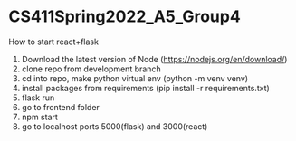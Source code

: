 # CS411Spring2022_A5_Group4
How to start react+flask
1. Download the latest version of Node (https://nodejs.org/en/download/)
2. clone repo from development branch
3. cd into repo, make python virtual env (python -m venv venv)
4. install packages from requirements (pip install -r requirements.txt)
5. flask run
6. go to frontend folder
7. npm start
8. go to localhost ports 5000(flask) and 3000(react)
